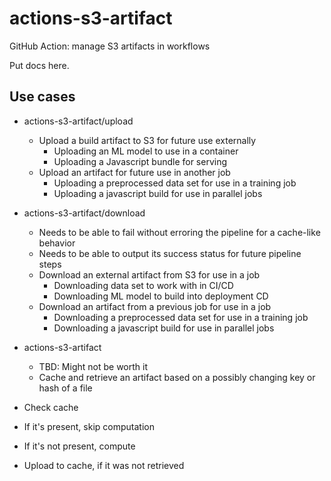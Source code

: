 # actions-s3-artifact

GitHub Action: manage S3 artifacts in workflows

Put docs here.

## Use cases

- actions-s3-artifact/upload
  - Upload a build artifact to S3 for future use externally
    - Uploading an ML model to use in a container
    - Uploading a Javascript bundle for serving
  - Upload an artifact for future use in another job
    - Uploading a preprocessed data set for use in a training job
    - Uploading a javascript build for use in parallel jobs
- actions-s3-artifact/download
  - Needs to be able to fail without erroring the pipeline for a cache-like behavior
  - Needs to be able to output its success status for future pipeline steps
  - Download an external artifact from S3 for use in a job
    - Downloading data set to work with in CI/CD
    - Downloading ML model to build into deployment CD
  - Download an artifact from a previous job for use in a job
    - Downloading a preprocessed data set for use in a training job
    - Downloading a javascript build for use in parallel jobs
- actions-s3-artifact

  - TBD: Might not be worth it
  - Cache and retrieve an artifact based on a possibly changing key or hash of a file

- Check cache
- If it's present, skip computation
- If it's not present, compute
- Upload to cache, if it was not retrieved
